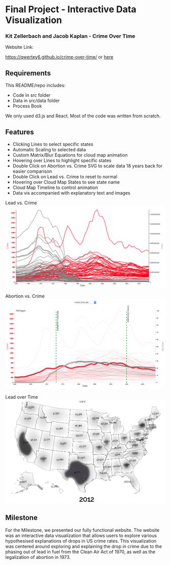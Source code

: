 # Final Project - Interactive Data Visualization  
### Kit Zellerbach and Jacob Kaplan - Crime Over Time


Website Link: 

https://qwertey6.github.io/crime-over-time/ or [here](https://qwertey6.github.io/crime-over-time/)


## Requirements

This README/repo includes:
- Code in src folder
- Data in src/data folder
- Process Book

We only used d3.js and React. Most of the code was written from scratch.

## Features
- Clicking Lines to select specific states
- Automatic Scaling to selected data
- Custom Matrix/Blur Equations for cloud map animation
- Hovering over Lines to highlight specific states
- Double Click on Abortion vs. Crime SVG to scale data 18 years back for easier comparison
- Double Click on Lead vs. Crime to reset to normal
- Hovering over Cloud Map States to see state name
- Cloud Map Timeline to control animation
- Data vis accompanied with explanatory text and images

Lead vs. Crime
![Lines](img/LeadLines.png)

Abortion vs. Crime
![Lines](img/AbLines.png)

Lead over Time
![Lines](img/CloudMap.png)

## Milestone
For the Milestone, we presented our fully functional website. The website was an interactive data visualization that allows
 users to explore various hypothesised explanations of drops in US crime rates. This visualization was
 centered around exploring and explaining the drop in crime due to the phasing out of lead in fuel from the Clean Air Act of 1970,
 as well as the legalization of abortion in 1973.


